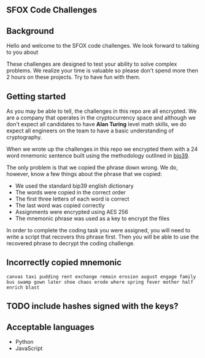 ## SFOX Code Challenges

## Background
Hello and welcome to the SFOX code challenges. We look forward to talking to you about

These challenges are designed to test your ability to solve complex problems. We realize your time is valuable so please don't spend more then 2 hours on these projects. Try to have fun with them.

## Getting started

As you may be able to tell, the challenges in this repo are all encrypted. We are a company that operates in the cryptocurrency space and although we don't expect all candidates to have __Alan Turing__ level math skills, we do expect all engineers on the team to have a basic understanding of cryptography.

When we wrote up the challenges in this repo we encrypted them with a 24 word mnemonic sentence built using the methodology outlined in [bip39](https://github.com/bitcoin/bips/blob/master/bip-0039.mediawiki).

The only problem is that we copied the phrase down wrong. We do, however, know a few things about the phrase that we copied:

- We used the standard bip39 english dictionary
- The words were copied in the correct order
- The first three letters of each word is correct
- The last word was copied correctly
- Assignments were encrypted using AES 256
- The mnemonic phrase was used as a key to encrypt the files

In order to complete the coding task you were assigned, you will need to write a script that recovers this phrase first. Then you will be able to use the recovered phrase to decrypt the coding challenge.

## Incorrectly copied mnemonic
```
canvas taxi pudding rent exchange remain erosion august engage family bus swamp gown later shoe chaos erode where spring fever mother half enrich blast
```

## TODO include hashes signed with the keys?

## Acceptable languages
- Python
- JavaScript
